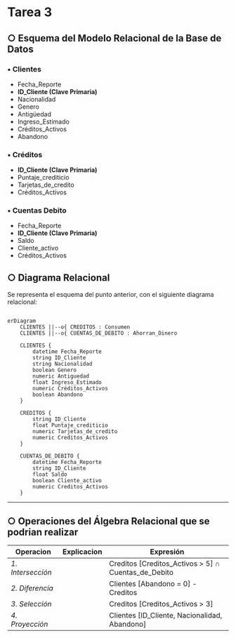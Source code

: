 # Tarea 3
## ○ Esquema del Modelo Relacional de la Base de Datos

### • Clientes
  - Fecha_Reporte
  - **ID_Cliente (Clave Primaria)**
  - Nacionalidad
  - Genero
  - Antigüedad
  - Ingreso_Estimado
  - Créditos_Activos
  - Abandono

### • Créditos

 - **ID_Cliente (Clave Primaria)**
 - Puntaje_crediticio
 - Tarjetas_de_credito
 - Créditos_Activos

### • Cuentas Debito

 - Fecha_Reporte
 - **ID_Cliente (Clave Primaria)**
 - Saldo
 - Cliente_activo
 - Créditos_Activos

## ○ Diagrama Relacional
Se representa el esquema del punto anterior, con el siguiente diagrama relacional:

```mermaid

erDiagram
    CLIENTES ||--o{ CREDITOS : Consumen
    CLIENTES ||--o{ CUENTAS_DE_DEBITO : Ahorran_Dinero

    CLIENTES {
        datetime Fecha_Reporte 
        string ID_Cliente 
        string Nacionalidad
        boolean Genero
        numeric Antiguedad
        float Ingreso_Estimado
        numeric Créditos_Activos
        boolean Abandono
    }

    CREDITOS {
        string ID_Cliente
        float Puntaje_crediticio
        numeric Tarjetas_de_credito
        numeric Creditos_Activos
    }

    CUENTAS_DE_DEBITO {
        datetime Fecha_Reporte  
        string ID_Cliente 
        float Saldo
        boolean Cliente_activo
        numeric Creditos_Activos
    }
````
---

## ○ Operaciones del Álgebra Relacional que se podrian realizar

| **Operacion**     | **Explicacion**      | **Expresión**    |
|--------------|---------------------------|----------------|
|*1. Intersección*   |                     | Creditos [Creditos_Activos > 5] ∩ Cuentas_de_Debito         |
|*2. Diferencia*     |                     | Clientes [Abandono = 0] - Creditos  |
|*3. Selección*    |                       | Creditos [Creditos_Activos > 3]           |
|*4. Proyección*        |                  | Clientes [ID_Cliente, Nacionalidad, Abandono]   |